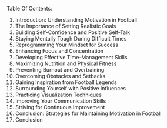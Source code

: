Table Of Contents:

1. Introduction: Understanding Motivation in Football
2. The Importance of Setting Realistic Goals 
3. Building Self-Confidence and Positive Self-Talk 
4. Staying Mentally Tough During Difficult Times 
5. Reprogramming Your Mindset for Success 
6. Enhancing Focus and Concentration 
7. Developing Effective Time-Management Skills 
8. Maximizing Nutrition and Physical Fitness 
9. Preventing Burnout and Overtraining 
10. Overcoming Obstacles and Setbacks 
11. Gaining Inspiration from Football Legends 
12. Surrounding Yourself with Positive Influences 
13. Practicing Visualization Techniques 
14. Improving Your Communication Skills 
15. Striving for Continuous Improvement 
16. Conclusion: Strategies for Maintaining Motivation in Football
17. Conclusion
